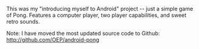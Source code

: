 This was my "introducing myself to Android" project -- just a simple game of Pong. Features a computer player, two player capabilities, and sweet retro sounds.

Note: I have moved the most updated source code to Github:
http://github.com/OEP/android-pong